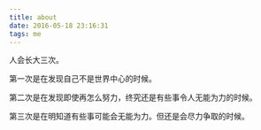 ```yaml
---
title: about
date: 2016-05-18 23:16:31
tags: me
---
```


人会长大三次。

第一次是在发现自己不是世界中心的时候。

第二次是在发现即使再怎么努力，终究还是有些事令人无能为力的时候。

第三次是在明知道有些事可能会无能为力。但还是会尽力争取的时候。